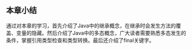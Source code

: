 ## 本章小结

通过对本章的学习，首先介绍了Java中的继承概念，在继承时会发生方法的覆盖、变量的隐藏。然后介绍了Java中的多态概念，广大读者需要熟悉多态发生的条件，掌握引用类型检查和类型转换。最后还介绍了final关键字。